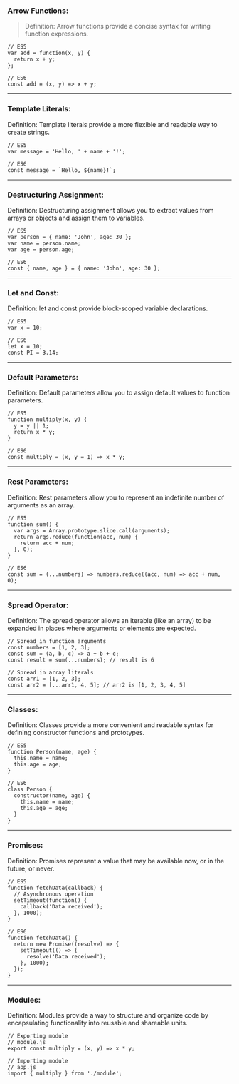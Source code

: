 ### Arrow Functions:

> Definition: Arrow functions provide a concise syntax for writing function expressions.
```
// ES5
var add = function(x, y) {
  return x + y;
};

// ES6
const add = (x, y) => x + y;
```
---
### Template Literals:

Definition: Template literals provide a more flexible and readable way to create strings.
```
// ES5
var message = 'Hello, ' + name + '!';

// ES6
const message = `Hello, ${name}!`;
```
---
### Destructuring Assignment:

Definition: Destructuring assignment allows you to extract values from arrays or objects and assign them to variables.
```
// ES5
var person = { name: 'John', age: 30 };
var name = person.name;
var age = person.age;

// ES6
const { name, age } = { name: 'John', age: 30 };
```
---
### Let and Const:

Definition: let and const provide block-scoped variable declarations.
```
// ES5
var x = 10;

// ES6
let x = 10;
const PI = 3.14;
```
---
### Default Parameters:

Definition: Default parameters allow you to assign default values to function parameters.
```
// ES5
function multiply(x, y) {
  y = y || 1;
  return x * y;
}

// ES6
const multiply = (x, y = 1) => x * y;
```
---
### Rest Parameters:

Definition: Rest parameters allow you to represent an indefinite number of arguments as an array.
```
// ES5
function sum() {
  var args = Array.prototype.slice.call(arguments);
  return args.reduce(function(acc, num) {
    return acc + num;
  }, 0);
}

// ES6
const sum = (...numbers) => numbers.reduce((acc, num) => acc + num, 0);
```
---
### Spread Operator:

Definition: The spread operator allows an iterable (like an array) to be expanded in places where arguments or elements are expected.
```
// Spread in function arguments
const numbers = [1, 2, 3];
const sum = (a, b, c) => a + b + c;
const result = sum(...numbers); // result is 6

// Spread in array literals
const arr1 = [1, 2, 3];
const arr2 = [...arr1, 4, 5]; // arr2 is [1, 2, 3, 4, 5]
```
---
### Classes:

Definition: Classes provide a more convenient and readable syntax for defining constructor functions and prototypes.
```
// ES5
function Person(name, age) {
  this.name = name;
  this.age = age;
}

// ES6
class Person {
  constructor(name, age) {
    this.name = name;
    this.age = age;
  }
}
```
---
### Promises:

Definition: Promises represent a value that may be available now, or in the future, or never.
```
// ES5
function fetchData(callback) {
  // Asynchronous operation
  setTimeout(function() {
    callback('Data received');
  }, 1000);
}

// ES6
function fetchData() {
  return new Promise((resolve) => {
    setTimeout(() => {
      resolve('Data received');
    }, 1000);
  });
}
```
---
### Modules:

Definition: Modules provide a way to structure and organize code by encapsulating functionality into reusable and shareable units.
```
// Exporting module
// module.js
export const multiply = (x, y) => x * y;

// Importing module
// app.js
import { multiply } from './module';
```
